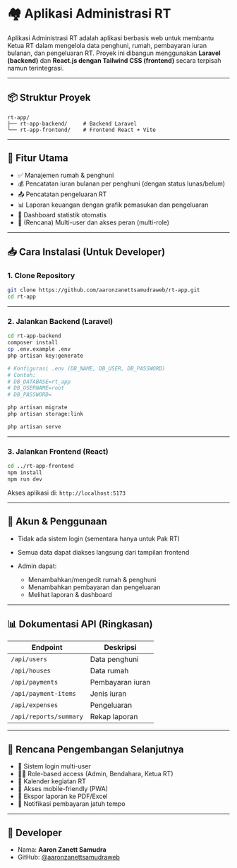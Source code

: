 # 🏘️ Aplikasi Administrasi RT

Aplikasi Administrasi RT adalah aplikasi berbasis web untuk membantu Ketua RT dalam mengelola data penghuni, rumah, pembayaran iuran bulanan, dan pengeluaran RT. Proyek ini dibangun menggunakan **Laravel (backend)** dan **React.js dengan Tailwind CSS (frontend)** secara terpisah namun terintegrasi.

---

## 📦 Struktur Proyek

```
rt-app/
├── rt-app-backend/     # Backend Laravel
└── rt-app-frontend/    # Frontend React + Vite

````

---

## 🚀 Fitur Utama

- ✅ Manajemen rumah & penghuni
- 💰 Pencatatan iuran bulanan per penghuni (dengan status lunas/belum)
- 📤 Pencatatan pengeluaran RT
- 📊 Laporan keuangan dengan grafik pemasukan dan pengeluaran
- 🧮 Dashboard statistik otomatis
- 🔐 (Rencana) Multi-user dan akses peran (multi-role)

---

## 📥 Cara Instalasi (Untuk Developer)

### 1. Clone Repository
```bash
git clone https://github.com/aaronzanettsamudraweb/rt-app.git
cd rt-app
````

---

### 2. Jalankan Backend (Laravel)

```bash
cd rt-app-backend
composer install
cp .env.example .env
php artisan key:generate

# Konfigurasi .env (DB_NAME, DB_USER, DB_PASSWORD)
# Contoh:
# DB_DATABASE=rt_app
# DB_USERNAME=root
# DB_PASSWORD=

php artisan migrate
php artisan storage:link

php artisan serve
```

---

### 3. Jalankan Frontend (React)

```bash
cd ../rt-app-frontend
npm install
npm run dev
```

Akses aplikasi di: `http://localhost:5173`

---

## 📝 Akun & Penggunaan

* Tidak ada sistem login (sementara hanya untuk Pak RT)
* Semua data dapat diakses langsung dari tampilan frontend
* Admin dapat:

  * Menambahkan/mengedit rumah & penghuni
  * Menambahkan pembayaran dan pengeluaran
  * Melihat laporan & dashboard

---

## 📊 Dokumentasi API (Ringkasan)

| Endpoint               | Deskripsi        |
| ---------------------- | ---------------- |
| `/api/users`           | Data penghuni    |
| `/api/houses`          | Data rumah       |
| `/api/payments`        | Pembayaran iuran |
| `/api/payment-items`   | Jenis iuran      |
| `/api/expenses`        | Pengeluaran      |
| `/api/reports/summary` | Rekap laporan    |

---

## 🔮 Rencana Pengembangan Selanjutnya

* 🔐 Sistem login multi-user
* 🧑‍💼 Role-based access (Admin, Bendahara, Ketua RT)
* 📅 Kalender kegiatan RT
* 📱 Akses mobile-friendly (PWA)
* 📂 Ekspor laporan ke PDF/Excel
* 💬 Notifikasi pembayaran jatuh tempo

---

## 👤 Developer

* Nama: **Aaron Zanett Samudra**
* GitHub: [@aaronzanettsamudraweb](https://github.com/aaronzanettsamudraweb)
